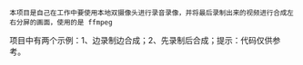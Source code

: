 	本项目是自己在工作中要使用本地双摄像头进行录音录像，并将最后录制出来的视频进行合成左右分屏的画面，使用的是 ffmpeg
项目中有两个示例：1、边录制边合成；2、先录制后合成；提示：代码仅供参考。
